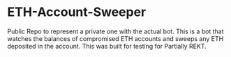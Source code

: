 # ETH-Account-Sweeper
Public Repo to represent a private one with the actual bot. This is a bot that watches the balances of compromised ETH accounts and sweeps any ETH deposited in the account. This was built for testing for Partially REKT.
